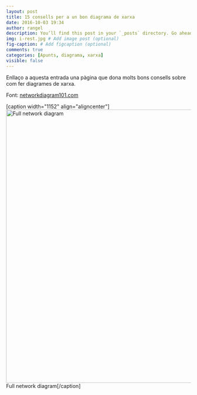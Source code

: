 ```yaml
---
layout: post
title: 15 consells per a un bon diagrama de xarxa
date: 2016-10-03 19:34
author: rangel
description: You’ll find this post in your `_posts` directory. Go ahead and edit it and re-build the site to see your changes. # Add post description (optional)
img: i-rest.jpg # Add image post (optional)
fig-caption: # Add figcaption (optional)
comments: true
categories: [Apunts, diagrama, xarxa]
visible: false
---
```

Enllaço a aquesta entrada una pàgina que dona molts bons consells sobre com fer diagrames de xarxa.

Font: <a href="http://networkdiagram101.com" target="_blank">networkdiagram101.com</a>

<!--more-->

[caption width="1152" align="aligncenter"]<a href="http://networkdiagram101.com"><img src="http://networkdiagram101.com/wp-content/uploads/2015/11/TIP15-1.jpg" width="1152" height="745" alt="Full network diagram" class="size-medium" /></a> Full network diagram[/caption]
